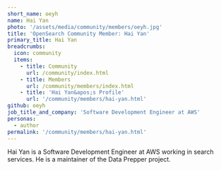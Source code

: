 ```yaml
---
short_name: oeyh
name: Hai Yan
photo: '/assets/media/community/members/oeyh.jpg'
title: 'OpenSearch Community Member: Hai Yan'
primary_title: Hai Yan
breadcrumbs:
  icon: community
  items:
    - title: Community
      url: /community/index.html
    - title: Members
      url: /community/members/index.html
    - title: 'Hai Yan&apos;s Profile'
      url: '/community/members/hai-yan.html'
github: oeyh
job_title_and_company: 'Software Development Engineer at AWS'
personas:
  - author
permalink: '/community/members/hai-yan.html'
---
```


Hai Yan is a Software Development Engineer at AWS working in search services. He is a maintainer of the Data Prepper project.
